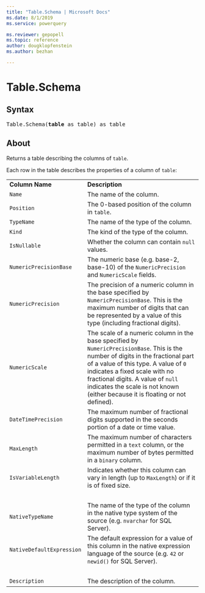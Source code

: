 ```yaml
---
title: "Table.Schema | Microsoft Docs"
ms.date: 8/1/2019
ms.service: powerquery

ms.reviewer: gepopell
ms.topic: reference
author: dougklopfenstein
ms.author: bezhan

---
```

# Table.Schema

## Syntax

<pre>
Table.Schema(<b>table</b> as table) as table
</pre>

## About
<p>Returns a table describing the columns of <code>table</code>.</p> <p>Each row in the table describes the properties of a column of <code>table</code>:</p> <p><table> <tr> <td><b>Column Name</b></td> <td><b>Description</b></td> </tr> <tr> <td><code>Name</code></td> <td>The name of the column.</td> </tr> <tr> <td><code>Position</code></td> <td>The 0-based position of the column in <code>table</code>.</td> </tr> <tr> <td><code>TypeName</code></td> <td>The name of the type of the column.</td> </tr> <tr> <td><code>Kind</code></td> <td>The kind of the type of the column.</td> </tr> <tr> <td><code>IsNullable</code></td> <td>Whether the column can contain <code>null</code> values.</td> </tr> <tr> <td><code>NumericPrecisionBase</code></td> <td>The numeric base (e.g. base-2, base-10) of the <code>NumericPrecision</code> and <code>NumericScale</code> fields.</td> </tr> <tr> <td><code>NumericPrecision</code></td> <td>The precision of a numeric column in the base specified by <code>NumericPrecisionBase</code>. This is the maximum number of digits that can be represented by a value of this type (including fractional digits).</td> </tr> <tr> <td><code>NumericScale</code></td> <td>The scale of a numeric column in the base specified by <code>NumericPrecisionBase</code>. This is the number of digits in the fractional part of a value of this type. A value of <code>0</code> indicates a fixed scale with no fractional digits. A value of <code>null</code> indicates the scale is not known (either because it is floating or not defined).</td> </tr> <tr> <td><code>DateTimePrecision</code></td> <td>The maximum number of fractional digits supported in the seconds portion of a date or time value.</td> </tr> <tr> <td><code>MaxLength</code></td> <td>The maximum number of characters permitted in a <code>text</code> column, or the maximum number of bytes permitted in a <code>binary</code> column.</td> </tr> <tr> <td><code>IsVariableLength</code></td> <td>Indicates whether this column can vary in length (up to <code>MaxLength</code>) or if it is of fixed size.</td> </tr> <tr> <td>&nbsp;</td> <td>&nbsp;</td> </tr> <tr> <td><code>NativeTypeName</code></td> <td>The name of the type of the column in the native type system of the source (e.g. <code>nvarchar</code> for SQL Server).</td> </tr> <tr> <td><code>NativeDefaultExpression</code></td> <td>The default expression for a value of this column in the native expression language of the source (e.g. <code>42</code> or <code>newid()</code> for SQL Server).</td> </tr> <tr> <td>&nbsp;</td> <td>&nbsp;</td> </tr> <tr> <td><code>Description</code></td> <td>The description of the column.</td> </tr> </table></p>

